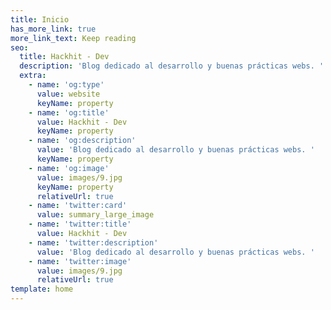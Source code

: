 ```yaml
---
title: Inicio
has_more_link: true
more_link_text: Keep reading
seo:
  title: Hackhit - Dev
  description: 'Blog dedicado al desarrollo y buenas prácticas webs. '
  extra:
    - name: 'og:type'
      value: website
      keyName: property
    - name: 'og:title'
      value: Hackhit - Dev
      keyName: property
    - name: 'og:description'
      value: 'Blog dedicado al desarrollo y buenas prácticas webs. '
      keyName: property
    - name: 'og:image'
      value: images/9.jpg
      keyName: property
      relativeUrl: true
    - name: 'twitter:card'
      value: summary_large_image
    - name: 'twitter:title'
      value: Hackhit - Dev
    - name: 'twitter:description'
      value: 'Blog dedicado al desarrollo y buenas prácticas webs. '
    - name: 'twitter:image'
      value: images/9.jpg
      relativeUrl: true
template: home
---
```

